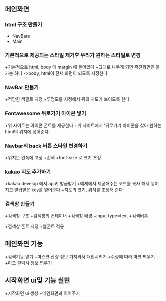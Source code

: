 ## 메인퐈면

### html 구조 만들기
 
 + NavBare
 + Main

### 기본적으로 제공되는 스타일 제거후 우리가 원하는 스타일로 변경

 +기본적으로 html, body 에 margin 에 들어있다
 +그대로 나두게 되면 꽉찬화면은 불가능 하다
  ->body, html이 전체 화면이 되도록 지정한다
  
### NavBar 만들기

 +적당한 색깔로 지정
 +투명도를 지정해서 뒤의 지도가 보이도록 한다
 
### Fontawesome 뒤로가기 아이콘 넣기

 +위 사이트는 아이콘 폰트를 제공한다
 +위 사이트에서 '뒤로가기'아이콘을 찾아 원하는 html의 위치에 넣어준다
 
### Navbar의 back 버튼 스타일 변경하기

 +위치는 왼쪽에 고정
 +흰색
 +font-size 로 크기 조정
 
### kakao 지도 추가하기

 +kakao develop 에서 api키 발급받기
 +예제에서 제공해주는 코드를 복사 해서 넣어지고 발급받은 key를 넣어준다
 +지도의 크기, 위치를 조정해 준다
 
### 검색창 만들기
  
  +검색창 구조
    +검색창의 컨테이너
    +검색창 배경
    +input type=text
    +검색버튼
    
  +검색창 폰트 지정
  +웹폰트 적용
  
 ## 메인퐈면 기능
 
  +검색기능 넣기
  +마스크 잔량 정보 가져와서 대입시키기
  +수량에 따라 마크 띄우기
  +마크 클릭시 정보 띄우기
  
 ## 시작화면 ui및 기능 실현
  
  +시작화면 ui 생성
  +메인화면과 이어주기
 
